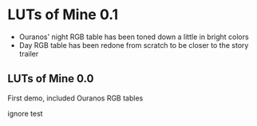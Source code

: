 # LUTs of Mine 0.1
- Ouranos' night RGB table has been toned down a little in bright colors
- Day RGB table has been redone from scratch to be closer to the story trailer

## LUTs of Mine 0.0
First demo, included Ouranos RGB tables

ignore
test
